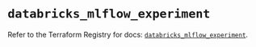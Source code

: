 # `databricks_mlflow_experiment`

Refer to the Terraform Registry for docs: [`databricks_mlflow_experiment`](https://registry.terraform.io/providers/databricks/databricks/1.45.0/docs/resources/mlflow_experiment).
